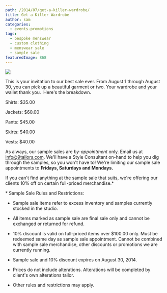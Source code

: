 ```yaml
---
path: /2014/07/get-a-killer-wardrobe/
title: Get a Killer Wardrobe
author: sam
categories: 
  - events-promotions
tags: 
  - bespoke menswear
  - custom clothing
  - menswear sale
  - sample sale
featuredImage: 868
---
```

[![](http://3.bp.blogspot.com/-UXs_Y37ntJo/U9fYUeQJf_I/AAAAAAAAZ2s/E4tq9Lm30Wg/s1600/sample_sale_201408.jpg)](http://3.bp.blogspot.com/-UXs_Y37ntJo/U9fYUeQJf_I/AAAAAAAAZ2s/E4tq9Lm30Wg/s1600/sample_sale_201408.jpg)

This is your invitation to our best sale ever. From August 1 through August 30, you can pick up a beautiful garment or two. Your wardrobe and your wallet thank you.  Here's the breakdown.  

Shirts: $35.00

Jackets: $60.00

Pants: $45.00

Skirts: $40.00

Vests: $40.00

As always, our sample sales are _by-appointment_ only. Email us at info@9tailors.com. We'll have a Style Consultant on-hand to help you dig through the samples, so you won't have to! We're limiting our sample sale appointments to **Fridays, Saturdays and Mondays.**

If you can't find anything at the sample sale that suits, we're offering our clients 10% off on certain full-priced merchandise.\*

\* Sample Sale Rules and Restrictions:

*   Sample sale items refer to excess inventory and samples currently stocked in the studio.

*   All items marked as sample sale are final sale only and cannot be exchanged or returned for refund.  

*   10% discount is valid on full-priced items over $100.00 only. Must be redeemed same day as sample sale appointment. Cannot be combined with sample sale merchandise, other discounts or promotions we are currently running.

*   Sample sale and 10% discount expires on August 30, 2014. 

*   Prices do not include alterations. Alterations will be completed by client's own alterations tailor. 
*   Other rules and restrictions may apply.
